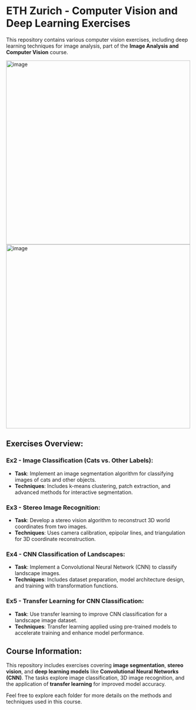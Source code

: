 
# ETH Zurich - Computer Vision and Deep Learning Exercises

This repository contains various computer vision exercises, including deep learning techniques for image analysis, part of the **Image Analysis and Computer Vision** course.

<img width="500" alt="image" src="https://github.com/user-attachments/assets/94077524-4ea3-41ff-943c-624dd59905f0"> <img width="500" alt="image" src="https://github.com/user-attachments/assets/a9c0778a-a64e-4341-9f20-c3939097b4f9">

## Exercises Overview:

### Ex2 - **Image Classification (Cats vs. Other Labels)**:
- **Task**: Implement an image segmentation algorithm for classifying images of cats and other objects.
- **Techniques**: Includes k-means clustering, patch extraction, and advanced methods for interactive segmentation.

### Ex3 - **Stereo Image Recognition**:
- **Task**: Develop a stereo vision algorithm to reconstruct 3D world coordinates from two images.
- **Techniques**: Uses camera calibration, epipolar lines, and triangulation for 3D coordinate reconstruction.

### Ex4 - **CNN Classification of Landscapes**:
- **Task**: Implement a Convolutional Neural Network (CNN) to classify landscape images.
- **Techniques**: Includes dataset preparation, model architecture design, and training with transformation functions.

### Ex5 - **Transfer Learning for CNN Classification**:
- **Task**: Use transfer learning to improve CNN classification for a landscape image dataset.
- **Techniques**: Transfer learning applied using pre-trained models to accelerate training and enhance model performance.

## Course Information:
This repository includes exercises covering **image segmentation**, **stereo vision**, and **deep learning models** like **Convolutional Neural Networks (CNN)**. The tasks explore image classification, 3D image recognition, and the application of **transfer learning** for improved model accuracy.


Feel free to explore each folder for more details on the methods and techniques used in this course.
